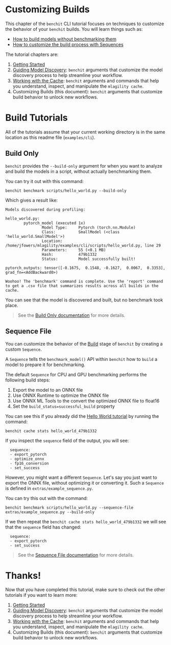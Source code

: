 # Customizing Builds

This chapter of the `benchit` CLI tutorial focuses on techniques to customize the behavior of your `benchit` builds. You will learn things such as:
- [How to build models without benchmarking them](#build-only)
- [How to customize the build process with Sequences](#sequence-file)

The tutorial chapters are:
1. [Getting Started](#https://github.com/groq/mlagility/blob/main/examples/cli/readme.md)
1. [Guiding Model Discovery](https://github.com/groq/mlagility/blob/main/examples/cli/discovery.md): `benchit` arguments that customize the model discovery process to help streamline your workflow.
1. [Working with the Cache](https://github.com/groq/mlagility/blob/main/examples/cli/cache.md): `benchit` arguments and commands that help you understand, inspect, and manipulate the `mlagility cache`.
1. Customizing Builds (this document): `benchit` arguments that customize build behavior to unlock new workflows.

# Build Tutorials

All of the tutorials assume that your current working directory is in the same location as this readme file (`examples/cli`).

## Build Only

`benchit` provides the `--build-only` argument for when you want to analyze and build the models in a script, without actually benchmarking them.

You can try it out with this command:

```
benchit benchmark scripts/hello_world.py --build-only
```

Which gives a result like:

```
Models discovered during profiling:

hello_world.py:
        pytorch_model (executed 1x)
                Model Type:     Pytorch (torch.nn.Module)
                Class:          SmallModel (<class 'hello_world.SmallModel'>)
                Location:       /home/jfowers/mlagility/examples/cli/scripts/hello_world.py, line 29
                Parameters:     55 (<0.1 MB)
                Hash:           479b1332
                Status:         Model successfully built!

pytorch_outputs: tensor([-0.1675,  0.1548, -0.1627,  0.0067,  0.3353], grad_fn=<AddBackward0>)

Woohoo! The 'benchmark' command is complete. Use the 'report' command to get a .csv file that summarizes results across all builds in the cache.
```

You can see that the model is discovered and built, but no benchmark took place.

> See the [Build Only documentation](https://github.com/groq/mlagility/blob/main/tools_user_guide.md#build-only) for more details.

## Sequence File

You can customize the behavior of the [Build](https://github.com/groq/mlagility/blob/main/tools_user_guide.md#build) stage of `benchit` by creating a custom `Sequence`.

A `Sequence` tells the `benchmark_model()` API within `benchit` how to `build` a model to prepare it for benchmarking.

The default `Sequence` for CPU and GPU benchmarking performs the following build steps:
1. Export the model to an ONNX file
1. Use ONNX Runtime to optimize the ONNX file
1. Use ONNX ML Tools to the convert the optimized ONNX file to float16
1. Set the `build_status=successful_build` property

You can see this if you already did the [Hello World tutorial](#hello-world) by running the command:

```
benchit cache stats hello_world_479b1332
```

If you inspect the `sequence` field of the output, you will see:

```
  sequence:
  - export_pytorch
  - optimize_onnx
  - fp16_conversion
  - set_success
```

However, you might want a different `Sequence`. Let's say you just want to export the ONNX file, without optimizing it or converting it. Such a `Sequence` is defined in `extras/example_sequence.py`.

You can try this out with the command:

```
benchit benchmark scripts/hello_world.py --sequence-file extras/example_sequence.py --build-only
```

If we then repeat the `benchit cache stats hello_world_479b1332` we will see that the `sequence` field has changed:

```
  sequence:
  - export_pytorch
  - set_success
```

> See the [Sequence File documentation](https://github.com/groq/mlagility/blob/main/tools_user_guide.md#sequence-file) for more details.

# Thanks!

Now that you have completed this tutorial, make sure to check out the other tutorials if you want to learn more:
1. [Getting Started](#https://github.com/groq/mlagility/blob/main/examples/cli/readme.md)
1. [Guiding Model Discovery](https://github.com/groq/mlagility/blob/main/examples/cli/discovery.md): `benchit` arguments that customize the model discovery process to help streamline your workflow.
1. [Working with the Cache](https://github.com/groq/mlagility/blob/main/examples/cli/cache.md): `benchit` arguments and commands that help you understand, inspect, and manipulate the `mlagility cache`.
1. Customizing Builds (this document): `benchit` arguments that customize build behavior to unlock new workflows.